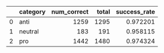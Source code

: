 |    | category   |   num_correct |   total |   success_rate |
|---:|:-----------|--------------:|--------:|---------------:|
|  0 | anti       |          1259 |    1295 |       0.972201 |
|  1 | neutral    |           183 |     191 |       0.958115 |
|  2 | pro        |          1442 |    1480 |       0.974324 |